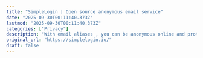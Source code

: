 ```yaml
---
title: "SimpleLogin | Open source anonymous email service"
date: "2025-09-30T00:11:40.373Z"
lastmod: "2025-09-30T00:11:40.373Z"
categories: ["Privacy"]
description: "With email aliases , you can be anonymous online and protect your inbox against spams and phishing. "
original_url: "https://simplelogin.io/"
draft: false
---
```

